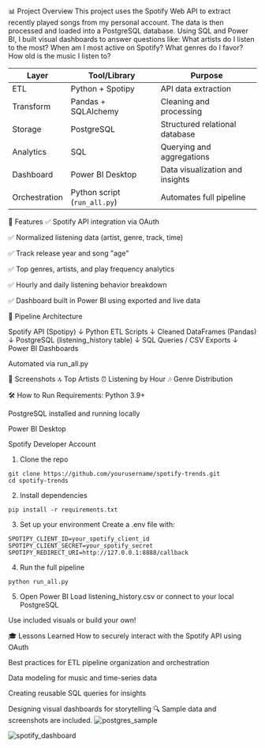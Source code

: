 📊 Project Overview
This project uses the Spotify Web API to extract recently played songs from my personal account. The data is then processed and loaded into a PostgreSQL database. Using SQL and Power BI, I built visual dashboards to answer questions like:
What artists do I listen to the most?
When am I most active on Spotify?
What genres do I favor?
How old is the music I listen to?

| Layer         | Tool/Library                 | Purpose                         |
| ------------- | ---------------------------- | ------------------------------- |
| ETL           | Python + Spotipy             | API data extraction             |
| Transform     | Pandas + SQLAlchemy          | Cleaning and processing         |
| Storage       | PostgreSQL                   | Structured relational database  |
| Analytics     | SQL                          | Querying and aggregations       |
| Dashboard     | Power BI Desktop             | Data visualization and insights |
| Orchestration | Python script (`run_all.py`) | Automates full pipeline         |

🚀 Features
✅ Spotify API integration via OAuth

✅ Normalized listening data (artist, genre, track, time)

✅ Track release year and song "age"

✅ Top genres, artists, and play frequency analytics

✅ Hourly and daily listening behavior breakdown

✅ Dashboard built in Power BI using exported and live data

🧱 Pipeline Architecture

Spotify API (Spotipy)
        ↓
   Python ETL Scripts
        ↓
 Cleaned DataFrames (Pandas)
        ↓
 PostgreSQL (listening_history table)
        ↓
SQL Queries / CSV Exports
        ↓
Power BI Dashboards

Automated via run_all.py

📸 Screenshots
🔝 Top Artists
⏰ Listening by Hour
🎶 Genre Distribution


🛠️ How to Run
Requirements:
Python 3.9+

PostgreSQL installed and running locally

Power BI Desktop

Spotify Developer Account

1. Clone the repo
```
git clone https://github.com/yourusername/spotify-trends.git
cd spotify-trends
```
2. Install dependencies
```
pip install -r requirements.txt
```
3. Set up your environment
Create a .env file with:

```
SPOTIPY_CLIENT_ID=your_spotify_client_id
SPOTIPY_CLIENT_SECRET=your_spotify_secret
SPOTIPY_REDIRECT_URI=http://127.0.0.1:8888/callback
```
4. Run the full pipeline
```
python run_all.py
```
5. Open Power BI
Load listening_history.csv or connect to your local PostgreSQL

Use included visuals or build your own!

🎓 Lessons Learned
How to securely interact with the Spotify API using OAuth

Best practices for ETL pipeline organization and orchestration

Data modeling for music and time-series data

Creating reusable SQL queries for insights

Designing visual dashboards for storytelling
🔍 Sample data and screenshots are included.
![postgres_sample](https://github.com/user-attachments/assets/84e20752-009d-4d85-968a-02d7b50ce369)

![spotify_dashboard](https://github.com/user-attachments/assets/b8eacb8f-e284-44c4-ac07-0441e3db7d88)
